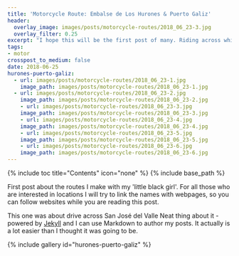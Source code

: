 ```yaml
---
title: 'Motorcycle Route: Embalse de Los Hurones & Puerto Galiz'
header:
  overlay_image: images/posts/motorcycle-routes/2018_06_23-3.jpg
  overlay_filter: 0.25
excerpt: "I hope this will be the first post of many. Riding across white villages in Cádiz is, I think, one of the best sensation ever. I've created this part of my blog in order to try expressing those emotions"
tags:
- motor
crosspost_to_medium: false
date: 2018-06-25
hurones-puerto-galiz:
  - url: images/posts/motorcycle-routes/2018_06_23-1.jpg
    image_path: images/posts/motorcycle-routes/2018_06_23-1.jpg
  - url: images/posts/motorcycle-routes/2018_06_23-2.jpg
    image_path: images/posts/motorcycle-routes/2018_06_23-2.jpg
    - url: images/posts/motorcycle-routes/2018_06_23-3.jpg
    image_path: images/posts/motorcycle-routes/2018_06_23-3.jpg
    - url: images/posts/motorcycle-routes/2018_06_23-4.jpg
    image_path: images/posts/motorcycle-routes/2018_06_23-4.jpg
    - url: images/posts/motorcycle-routes/2018_06_23-5.jpg
    image_path: images/posts/motorcycle-routes/2018_06_23-5.jpg
    - url: images/posts/motorcycle-routes/2018_06_23-6.jpg
    image_path: images/posts/motorcycle-routes/2018_06_23-6.jpg
---
```


{% include toc title="Contents" icon="none" %}
{% include base_path %}

First post about the routes I make with my 'little black girl'.
For all those who are interested in locations I will try to link the names with webpages, so you can follow websites while you are reading this post.

This one was about drive across San José del Valle  Neat thing about it - powered by [Jekyll](http://jekyllrb.com) and I can use Markdown to author my posts. It actually is a lot easier than I thought it was going to be.

{% include gallery id="hurones-puerto-galiz" %}
